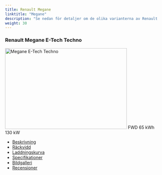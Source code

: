 ```yaml
---
title: Renault Megane
linktitle: "Megane"
description: "Se nedan för detaljer om de olika varianterna av Renault Megane"
weight: 30
---
```

<!-- markdownlint-disable MD033 -->
<!-- markdownlint-disable MD010 -->
<div class="container p-3 mb-4 bg-body-tertiary rounded border">
<h3>Renault Megane E-Tech Techno</h3>
	<div class="row">
		<div class="col col-12 col-md-6">
			<a href="megane_e-tech_techno/"><img src="https://media.evkx.net/multimedia/models/renault/megane/megane_e-tech_techno/main_1_xst.jpeg" class="img-fluid" width="400px" height="266px" alt="Megane E-Tech Techno" ></a>
<i class="bi bi-record2-fill"></i> FWD <i class="bi bi-battery-full"></i> 65 kWh <i class="bi bi-ev-station"></i> 130 kW 
		</div>
		<div class="col col-12 col-md-6">
			<ul class="list-group list-group-flush">
				<li class="list-group-item list-group-item-action"><a href="megane_e-tech_techno/" class="text-decoration-none text-black"><i class="bi-car-front"></i> Beskrivning</a></li>
				<li class="list-group-item list-group-item-action"><a href="megane_e-tech_techno/rangeandconsumption/" class="text-decoration-none text-black" ><i class="bi-file-earmark-bar-graph"></i> Räckvidd</a></li>
				<li class="list-group-item list-group-item-action"><a href="megane_e-tech_techno/chargingcurve/" class="text-decoration-none text-black" ><i class="bi-battery-charging"></i> Laddningskurva</a></li>
				<li class="list-group-item list-group-item-action"><a href="megane_e-tech_techno/specifications/" class="text-decoration-none text-black" ><i class="bi-layout-text-sidebar-reverse"></i> Specifikationer</a></li>
				<li class="list-group-item list-group-item-action"><a href="megane_e-tech_techno/gallery/" class="text-decoration-none text-black" ><i class="bi-images"></i> Bildgalleri</a></li>
				<li class="list-group-item list-group-item-action"><a href="megane_e-tech_techno/reviews/" class="text-decoration-none text-black" ><i class="bi-person-video2"></i> Recensioner</a></li>
			</ul>
		</div>
	</div>
</div>
